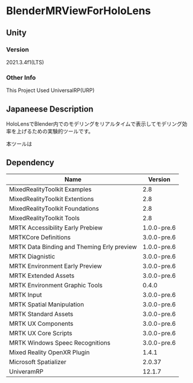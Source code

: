 # BlenderMRViewForHoloLens

## Unity

### Version
2021.3.4f1(LTS)

### Other Info

This Project Used UniversalRP(URP)
 
## Japaneese Description

HoloLensでBlender内でのモデリングをリアルタイムで表示してモデリング効率を上げるための実験的ツールです。

本ツールは


## Dependency

|  Name                | Version |
| ----                 | ----    |
| MixedRealityToolkit Examples                 |   2.8  |
| MixedRealityToolkit Extentions                 |   2.8  |
| MixedRealityToolkit Foundations                |   2.8  |
| MixedRealityToolkit Tools                 |   2.8  |
| MRTK Accessibility Early Prebiew                |   1.0.0-pre.6  |
| MRTKCore Definitions                 |   3.0.0-pre.6  |
| MRTK Data Binding and Theming Erly preview                | 1.0.0-pre.6   |
| MRTK Diagnistic               |   3.0.0-pre.6  |
| MRTK Environment Early Preview              |   3.0.0-pre.6  |
| MRTK Extended Assets             |   3.0.0-pre.6  |
| MRTK Environment Graphic Tools              |   0.4.0  |
| MRTK Input             |   3.0.0-pre.6  |
| MRTK Spatial Manipulation              |   3.0.0-pre.6  |
| MRTK Standard Assets      |   3.0.0-pre.6  |
| MRTK UX Components         |   3.0.0-pre.6  |
| MRTK UX Core Scripts |   3.0.0-pre.6  |
| MRTK Windows Speec Recognitions     |   3.0.0-pre.6  |
| Mixed Reality OpenXR Plugin       |   1.4.1  |
| Microsoft Spatializer       |   2.0.37  |
| UniveramRP       |   12.1.7  |
